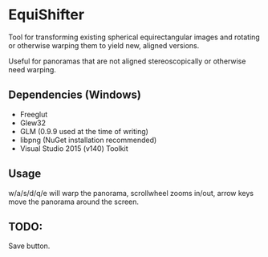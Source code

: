 # EquiShifter
Tool for transforming existing spherical equirectangular images and rotating or otherwise warping them to yield new, aligned versions.

Useful for panoramas that are not aligned stereoscopically or otherwise need warping.

## Dependencies (Windows)
- Freeglut
- Glew32
- GLM (0.9.9 used at the time of writing)
- libpng (NuGet installation recommended)
- Visual Studio 2015 (v140) Toolkit

## Usage
w/a/s/d/q/e will warp the panorama, scrollwheel zooms in/out, arrow keys move the panorama around the screen.

## TODO:
Save button.
